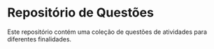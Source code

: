 # Repositório de Questões

Este repositório contém uma coleção de questões de atividades para diferentes finalidades.
